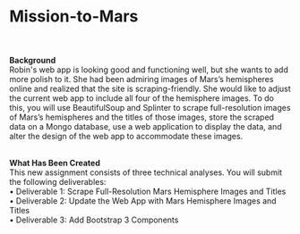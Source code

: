 # Mission-to-Mars<br><br>

**Background**<br>
Robin's web app is looking good and functioning well, but she wants to add more polish to it. She had been admiring images of Mars’s hemispheres online and realized that the site is scraping-friendly. She would like to adjust the current web app to include all four of the hemisphere images. To do this, you will use BeautifulSoup and Splinter to scrape full-resolution images of Mars’s hemispheres and the titles of those images, store the scraped data on a Mongo database, use a web application to display the data, and alter the design of the web app to accommodate these images.<br><br>

**What Has Been Created**<br>
This new assignment consists of three technical analyses. You will submit the following deliverables:<br>
    •   Deliverable 1:  Scrape Full-Resolution Mars Hemisphere Images and Titles<br>
    •	Deliverable 2:  Update the Web App with Mars Hemisphere Images and Titles<br>
    •	Deliverable 3:  Add Bootstrap 3 Components<br>

